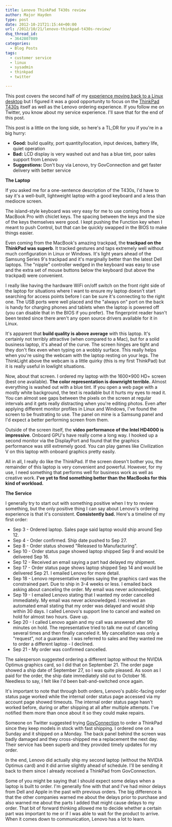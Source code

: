 ```yaml
---
title: Lenovo ThinkPad T430s review
author: Major Hayden
type: post
date: 2012-10-21T21:15:44+00:00
url: /2012/10/21/lenovo-thinkpad-t430s-review/
dsq_thread_id:
  - 3642807089
categories:
  - Blog Posts
tags:
  - customer service
  - linux
  - sysadmin
  - thinkpad
  - twitter

---
```

This post covers the second half of my [experience moving back to a Linux desktop][1] but I figured it was a good opportunity to focus on the [ThinkPad T430s][2] itself as well as the Lenovo ordering experience. If you follow me on Twitter, you know about my service experience. I'll save that for the end of this post.

This post is a little on the long side, so here's a TL;DR for you if you're in a big hurry:

  * **Good:** build quality, port quantity/location, input devices, battery life, quiet operation
  * **Bad:** LCD display is very washed out and has a blue tint, poor sales support from Lenovo
  * **Suggestions:** Don't buy via Lenovo, try GovConnection and get faster delivery with better service

**The Laptop**

If you asked me for a one-sentence description of the T430s, I'd have to say it's a well-built, lightweight laptop with a good keyboard and a less than mediocre screen.

The island-style keyboard was very easy for me to use coming from a MacBook Pro with chiclet keys. The spacing between the keys and the size of the keys themselves were good. I kept pushing the Function key when I meant to push Control, but that can be quickly swapped in the BIOS to make things easier.

Even coming from the MacBook's amazing trackpad, the **trackpad on the ThinkPad was superb**. It tracked gestures and taps extremely well without much configuration in Linux or Windows. It's light years ahead of the Samsung Series 9's trackpad and it's marginally better than the latest Dell laptops. The "nipple" controller wedged in the keyboard was easy to use and the extra set of mouse buttons below the keyboard (but above the trackpad) were convenient.

I really like having the hardware WiFi on/off switch on the front right side of the laptop for situations where I want to ensure my laptop doesn't start searching for access points before I can be sure it's connecting to the right one. The USB ports were well placed and the "always on" port on the back is handy for charging phones and tablets when the laptop is powered off (you can disable that in the BIOS if you prefer). The fingerprint reader hasn't been tested since there aren't any open source drivers available for it in Linux.

It's apparent that **build quality is above average** with this laptop. It's certainly not terribly attractive (when compared to a Mac), but for a solid business laptop, it's ahead of the curve. The screen hinges are tight and they don't flex even when typing on a wobbly surface. This really helps when you're using the webcam with the laptop resting on your legs. The ThinkLight above the webcam is a little quirky (this is my first ThinkPad) but it is really useful in lowlight situations.

Now, about that screen. I ordered my laptop with the 1600&#215;900 HD+ screen (best one available). **The color representation is downright terrible.** Almost everything is washed out with a blue tint. If you open a web page with a mostly white background, the text is readable but it hurts my eyes to read it. You can almost see gaps between the pixels on the screen at regular intervals and it gets really distracting when you're editing photos. Even after applying different monitor profiles in Linux and Windows, I've found the screen to be frustrating to use. The panel on mine is a Samsung panel and I'd expect a better performing screen from them.

Outside of the screen itself, the **video performance of the Intel HD4000 is impressive**. Onboard GPU's have really come a long way. I hooked up a second monitor via the DisplayPort and found that the graphics performance was still extremely good. You can play games like Civilization V on this laptop with onboard graphics pretty easily.

All in all, I really do like the ThinkPad. If the screen doesn't bother you, the remainder of this laptop is very convenient and powerful. However, for my use, I need something that performs well for business work as well as creative work. **I've yet to find something better than the MacBooks for this kind of workload.**

**The Service**

I generally try to start out with something positive when I try to review something, but the only positive thing I can say about Lenovo's ordering experience is that it's consistent. **Consistently bad.** Here's a timeline of my first order:

  * Sep 3 - Ordered laptop. Sales page said laptop would ship around Sep 12.
  * Sep 4 - Order confirmed. Ship date pushed to Sep 27.
  * Sep 8 - Order status showed "Released to Manufacturing".
  * Sep 10 - Order status page showed laptop shipped Sep 9 and would be delivered Sep 16.
  * Sep 12 - Received an email saying a part had delayed my shipment.
  * Sep 17 - Order status page shows laptop shipped Sep 14 and would be delivered Sep 21. I emailed Lenovo for more detail.
  * Sep 18 - Lenovo representative replies saying the graphics card was the constrained part. Due to ship in 3-4 weeks or less. I emailed back asking about canceling the order. My email was never acknowledged.
  * Sep 19 - I emailed Lenovo stating that I wanted my order cancelled immediately. My email was never acknowledged. I received an automated email stating that my order was delayed and would ship within 30 days. I called Lenovo's support line to cancel and waited on hold for almost two hours. Gave up.
  * Sep 20 - I called Lenovo again and my call was answered after 90 minutes on hold. The representative tried to talk me out of canceling several times and then finally canceled it. My cancellation was only a "request", not a guarantee. I was referred to sales and they wanted me to order a different laptop - I declined.
  * Sep 21 - My order was confirmed cancelled.

The salesperson suggested ordering a different laptop without the NVIDIA Optimus graphics card, so I did that on September 21. The order page showed a ship date of September 27, so I was quite pleased. As soon as I paid for the order, the ship date immediately slid out to October 16. Needless to say, I felt like I'd been bait-and-switched once again.

It's important to note that through both orders, Lenovo's public-facing order status page worked while the internal order status page accessed via my account page showed timeouts. The internal order status page hasn't worked before, during or after shipping at all after multiple attempts. I've notified them more than once about it so they could make repairs.

Someone on Twitter suggested trying [GovConnection][3] to order a ThinkPad since they keep models in stock with fast shipping. I ordered one on a Sunday and it shipped on a Monday. The back panel behind the screen was badly damaged and they cross-shipped me a replacement the next day. Their service has been superb and they provided timely updates for my order.

In the end, Lenovo did actually ship my second laptop (without the NVIDIA Optimus card) and it did arrive slightly ahead of schedule. I'll be sending it back to them since I already received a ThinkPad from GovConnection.

Some of you might be saying that I should expect some delays when a laptop is built to order. I'm generally fine with that and I've had minor delays from Dell and Apple in the past with previous orders. The big difference is that the other companies warned me about the delays prior to purchase and also warned me about the parts I added that might cause delays to my order. That bit of forward thinking allowed me to decide whether a certain part was important to me or if I was able to wait for the product to arrive. When it comes down to communication, Lenovo has a lot to learn.

 [1]: /2012/10/12/going-back-to-linux-as-a-desktop/
 [2]: http://www.lenovo.com/products/us/laptop/thinkpad/t-series/t430s/
 [3]: http://govconnection.com
